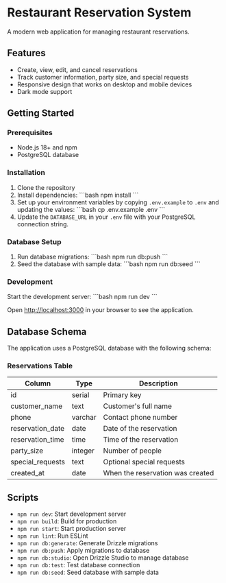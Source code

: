# Restaurant Reservation System

A modern web application for managing restaurant reservations.

## Features

- Create, view, edit, and cancel reservations
- Track customer information, party size, and special requests
- Responsive design that works on desktop and mobile devices
- Dark mode support

## Getting Started

### Prerequisites

- Node.js 18+ and npm
- PostgreSQL database

### Installation

1. Clone the repository
2. Install dependencies:
   \`\`\`bash
   npm install
   \`\`\`
3. Set up your environment variables by copying `.env.example` to `.env` and updating the values:
   \`\`\`bash
   cp .env.example .env
   \`\`\`
4. Update the `DATABASE_URL` in your `.env` file with your PostgreSQL connection string.

### Database Setup

1. Run database migrations:
   \`\`\`bash
   npm run db:push
   \`\`\`
2. Seed the database with sample data:
   \`\`\`bash
   npm run db:seed
   \`\`\`

### Development

Start the development server:
\`\`\`bash
npm run dev
\`\`\`

Open [http://localhost:3000](http://localhost:3000) in your browser to see the application.

## Database Schema

The application uses a PostgreSQL database with the following schema:

### Reservations Table

| Column           | Type      | Description                       |
|------------------|-----------|-----------------------------------|
| id               | serial    | Primary key                       |
| customer_name    | text      | Customer's full name              |
| phone            | varchar   | Contact phone number              |
| reservation_date | date      | Date of the reservation           |
| reservation_time | time      | Time of the reservation           |
| party_size       | integer   | Number of people                  |
| special_requests | text      | Optional special requests         |
| created_at       | date      | When the reservation was created  |

## Scripts

- `npm run dev`: Start development server
- `npm run build`: Build for production
- `npm run start`: Start production server
- `npm run lint`: Run ESLint
- `npm run db:generate`: Generate Drizzle migrations
- `npm run db:push`: Apply migrations to database
- `npm run db:studio`: Open Drizzle Studio to manage database
- `npm run db:test`: Test database connection
- `npm run db:seed`: Seed database with sample data
